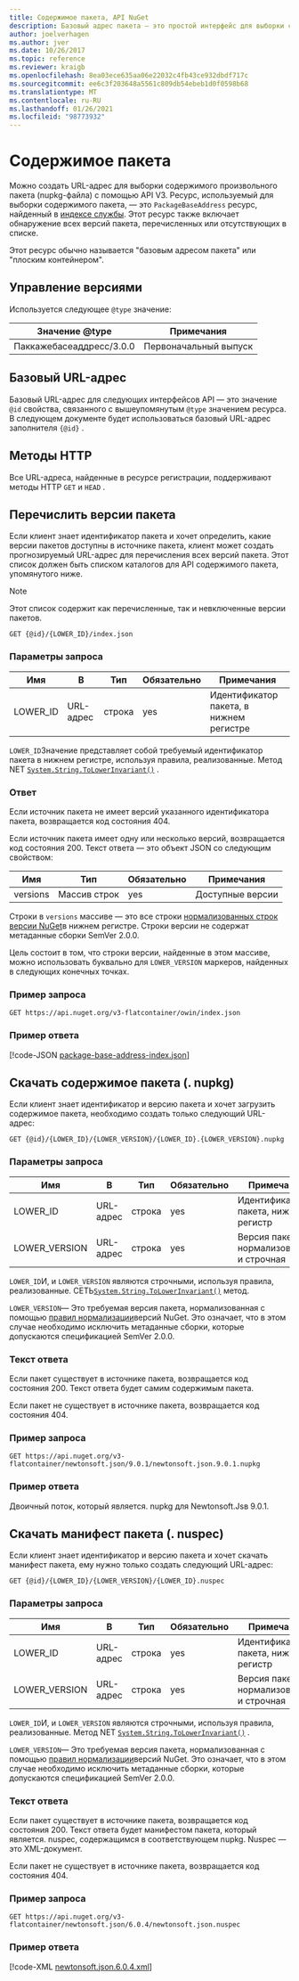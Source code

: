 ```yaml
---
title: Содержимое пакета, API NuGet
description: Базовый адрес пакета — это простой интерфейс для выборки самого пакета.
author: joelverhagen
ms.author: jver
ms.date: 10/26/2017
ms.topic: reference
ms.reviewer: kraigb
ms.openlocfilehash: 8ea03ece635aa06e22032c4fb43ce932dbdf717c
ms.sourcegitcommit: ee6c3f203648a5561c809db54ebeb1d0f0598b68
ms.translationtype: MT
ms.contentlocale: ru-RU
ms.lasthandoff: 01/26/2021
ms.locfileid: "98773932"
---
```

# <a name="package-content"></a>Содержимое пакета

Можно создать URL-адрес для выборки содержимого произвольного пакета (nupkg-файла) с помощью API V3. Ресурс, используемый для выборки содержимого пакета, — это `PackageBaseAddress` ресурс, найденный в [индексе службы](service-index.md). Этот ресурс также включает обнаружение всех версий пакета, перечисленных или отсутствующих в списке.

Этот ресурс обычно называется "базовым адресом пакета" или "плоским контейнером".

## <a name="versioning"></a>Управление версиями

Используется следующее `@type` значение:

Значение @type              | Примечания
------------------------ | -----
Паккажебасеаддресс/3.0.0 | Первоначальный выпуск

## <a name="base-url"></a>Базовый URL-адрес

Базовый URL-адрес для следующих интерфейсов API — это значение `@id` свойства, связанного с вышеупомянутым `@type` значением ресурса. В следующем документе будет использоваться базовый URL-адрес заполнителя `{@id}` .

## <a name="http-methods"></a>Методы HTTP

Все URL-адреса, найденные в ресурсе регистрации, поддерживают методы HTTP `GET` и `HEAD` .

## <a name="enumerate-package-versions"></a>Перечислить версии пакета

Если клиент знает идентификатор пакета и хочет определить, какие версии пакетов доступны в источнике пакета, клиент может создать прогнозируемый URL-адрес для перечисления всех версий пакета. Этот список должен быть списком каталогов для API содержимого пакета, упомянутого ниже.

> [!Note]
> Этот список содержит как перечисленные, так и невключенные версии пакетов.

```
GET {@id}/{LOWER_ID}/index.json
```

### <a name="request-parameters"></a>Параметры запроса

Имя     | В     | Тип    | Обязательно | Примечания
-------- | ------ | ------- | -------- | -----
LOWER_ID | URL-адрес    | строка  | yes      | Идентификатор пакета, в нижнем регистре

`LOWER_ID`Значение представляет собой требуемый идентификатор пакета в нижнем регистре, используя правила, реализованные. Метод NET [`System.String.ToLowerInvariant()`](/dotnet/api/system.string.tolowerinvariant?view=netstandard-2.0#System_String_ToLowerInvariant&preserve-view=true) .

### <a name="response"></a>Ответ

Если источник пакета не имеет версий указанного идентификатора пакета, возвращается код состояния 404.

Если источник пакета имеет одну или несколько версий, возвращается код состояния 200. Текст ответа — это объект JSON со следующим свойством:

Имя     | Тип             | Обязательно | Примечания
-------- | ---------------- | -------- | -----
versions | Массив строк | yes      | Доступные версии

Строки в `versions` массиве — это все строки [нормализованных строк версии NuGet](../concepts/package-versioning.md#normalized-version-numbers)в нижнем регистре. Строки версии не содержат метаданные сборки SemVer 2.0.0.

Цель состоит в том, что строки версии, найденные в этом массиве, можно использовать буквально для `LOWER_VERSION` маркеров, найденных в следующих конечных точках.

### <a name="sample-request"></a>Пример запроса

```
GET https://api.nuget.org/v3-flatcontainer/owin/index.json
```

### <a name="sample-response"></a>Пример ответа

[!code-JSON [package-base-address-index.json](./_data/package-base-address-index.json)]

## <a name="download-package-content-nupkg"></a>Скачать содержимое пакета (. nupkg)

Если клиент знает идентификатор и версию пакета и хочет загрузить содержимое пакета, необходимо создать только следующий URL-адрес:

```
GET {@id}/{LOWER_ID}/{LOWER_VERSION}/{LOWER_ID}.{LOWER_VERSION}.nupkg
```

### <a name="request-parameters"></a>Параметры запроса

Имя          | В     | Тип   | Обязательно | Примечания
------------- | ------ | ------ | -------- | -----
LOWER_ID      | URL-адрес    | строка | yes      | Идентификатор пакета, нижний регистр
LOWER_VERSION | URL-адрес    | строка | yes      | Версия пакета, нормализованная и строчная

`LOWER_ID`И, и `LOWER_VERSION` являются строчными, используя правила, реализованные. СЕТЬ[`System.String.ToLowerInvariant()`](/dotnet/api/system.string.tolowerinvariant?view=netstandard-2.0#System_String_ToLowerInvariant&preserve-view=true)
метод.

`LOWER_VERSION`— Это требуемая версия пакета, нормализованная с помощью [правил нормализации](../concepts/package-versioning.md#normalized-version-numbers)версий NuGet. Это означает, что в этом случае необходимо исключить метаданные сборки, которые допускаются спецификацией SemVer 2.0.0.

### <a name="response-body"></a>Текст ответа

Если пакет существует в источнике пакета, возвращается код состояния 200. Текст ответа будет самим содержимым пакета.

Если пакет не существует в источнике пакета, возвращается код состояния 404.

### <a name="sample-request"></a>Пример запроса

```
GET https://api.nuget.org/v3-flatcontainer/newtonsoft.json/9.0.1/newtonsoft.json.9.0.1.nupkg
```

### <a name="sample-response"></a>Пример ответа

Двоичный поток, который является. nupkg для Newtonsoft.Jsв 9.0.1.

## <a name="download-package-manifest-nuspec"></a>Скачать манифест пакета (. nuspec)

Если клиент знает идентификатор и версию пакета и хочет скачать манифест пакета, ему нужно только создать следующий URL-адрес:

```
GET {@id}/{LOWER_ID}/{LOWER_VERSION}/{LOWER_ID}.nuspec
```

### <a name="request-parameters"></a>Параметры запроса

Имя          | В     | Тип   | Обязательно | Примечания
------------- | ------ | ------ | -------- | -----
LOWER_ID      | URL-адрес    | строка | yes      | Идентификатор пакета, нижний регистр
LOWER_VERSION | URL-адрес    | строка | yes      | Версия пакета, нормализованная и строчная

`LOWER_ID`И, и `LOWER_VERSION` являются строчными, используя правила, реализованные. Метод NET [`System.String.ToLowerInvariant()`](/dotnet/api/system.string.tolowerinvariant?view=netstandard-2.0#System_String_ToLowerInvariant&preserve-view=true) .

`LOWER_VERSION`— Это требуемая версия пакета, нормализованная с помощью [правил нормализации](../concepts/package-versioning.md#normalized-version-numbers)версий NuGet. Это означает, что в этом случае необходимо исключить метаданные сборки, которые допускаются спецификацией SemVer 2.0.0.

### <a name="response-body"></a>Текст ответа

Если пакет существует в источнике пакета, возвращается код состояния 200. Текст ответа будет манифестом пакета, который является. nuspec, содержащимся в соответствующем nupkg. Nuspec — это XML-документ.

Если пакет не существует в источнике пакета, возвращается код состояния 404.

### <a name="sample-request"></a>Пример запроса

```
GET https://api.nuget.org/v3-flatcontainer/newtonsoft.json/6.0.4/newtonsoft.json.nuspec
```

### <a name="sample-response"></a>Пример ответа

[!code-XML [newtonsoft.json.6.0.4.xml](./_data/newtonsoft.json.6.0.4.xml)]
